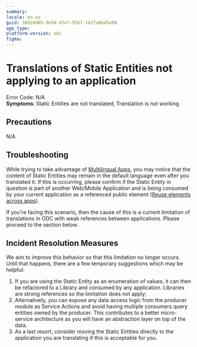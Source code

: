 ```yaml
---
summary: 
locale: en-us
guid: 38924965-9e94-47e7-95b7-1b2fa0e45e98
app_type: 
platform-version: odc
figma:
---
```


<h1>Translations of Static Entities not applying to an application</h1>

<p>Error Code: N/A<br/>
<strong>Symptoms</strong>: Static Entities are not translated, Translation is not working</p>

<h2>Precautions</h2>

<p>N/A</p>

<h2>Troubleshooting</h2>

<p>While trying to take advantage of <a href="https://success.outsystems.com/documentation/outsystems_developer_cloud/building_apps/multilingual_apps/">Multilingual Apps</a>, you may notice that the content of Static Entities may remain in the default language even after you translated it. If this is occurring, please confirm if the Static Entity in question is part of another Web/Mobile Application and is being consumed by your current application as a referenced public element (<a href="https://success.outsystems.com/documentation/outsystems_developer_cloud/app_architecture/reuse_elements_across_apps/">Reuse elements across apps</a>).</p>

<p>If you're facing this scenario, then the cause of this is a current limitation of translations in ODC with weak references between applications. Please proceed to the section below.</p>

<h2>Incident Resolution Measures</h2>

<p>We aim to improve this behavior so that this limitation no longer occurs. Until that happens, there are a few temporary suggestions which may be helpful:</p>

<ol>
    <li>If you are using the Static Entity as an enumeration of values, it can then be refactored to a Library and consumed by any application. Libraries are strong references so the limitation does not apply;</li>
    <li>Alternatively, you can expose any data access logic from the producer module as Service Actions and avoid having multiple consumers query entities owned by the producer. This contributes to a better micro-service architecture as you will have an abstraction layer on top of the data.</li>
    <li>As a last resort, consider moving the Static Entities directly to the application you are translating if this is acceptable for you.</li>
</ol>
